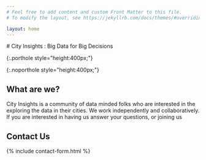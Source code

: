 ```yaml
---
# Feel free to add content and custom Front Matter to this file.
# To modify the layout, see https://jekyllrb.com/docs/themes/#overriding-theme-defaults

layout: home
---
```

<p/>
# City Insights : Big Data for Big Decisions
<p/>{:.porthole style="height:400px;"}
<p/>{:.noporthole style="height:400px;"}

## What are we?
City Insights is a community of data minded folks who are interested in the exploring the data in their cities. We work independently and collaboratively. If you are interested in having us answer your questions, or joining us

## Contact Us
{% include contact-form.html %}
